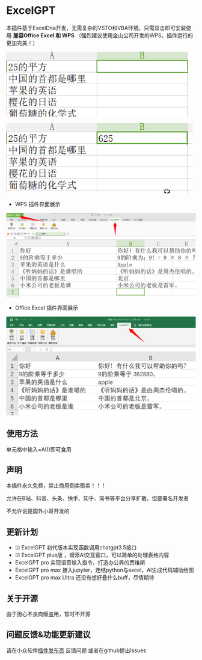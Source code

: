 # ExcelGPT

本插件基于ExcelDna开发，无需复杂的VSTO和VBA环境，只需双击即可安装使用
**兼容Office Excel 和 WPS** （强烈建议使用金山公司开发的WPS，插件运行的更加完美！）

![1](1.gif)

![2](2.gif)

* WPS 插件界面展示

![WPS](WPS.png)

* Office Excel 插件界面展示

![Office Excel](Office.png)


## 使用方法

单元格中输入=AI()即可食用

## 声明

本插件永久免费，禁止商用倒卖贩卖！！！

允许在B站、抖音、头条、快手、知乎、简书等平台分享扩散，但要署名开发者

不允许说是国外小哥开发的

## 更新计划

* ☑ ExcelGPT 初代版本实现函数调用chatgpt3.5接口 
* ☑ ExcelGPT plus版 ，增添AI交互窗口，可以简单的处理表格内容
* ExcelGPT pro 实现语音输入指令，打造办公界的贾维斯
* ExcelGPT pro max 接入jupyter，连结python与excel，AI生成代码辅助绘图
* ExcelGPT pro max Ultra 还没有想好叠什么buff，尽情期待


## 关于开源

由于担心不良商贩盗用，暂时不开源

## 问题反馈&功能更新建议

请在小众软件[插件发布页](https://meta.appinn.net/t/topic/43611)  反馈问题
或者在github提出Issues